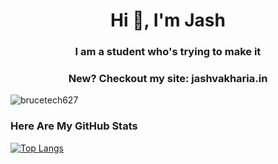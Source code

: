 <h1 align="center">Hi 👋, I'm Jash</h1>
<h3 align="center">I am a student who's trying to make it</h3>
<h3 align="center">New? Checkout my site: jashvakharia.in</h3>

<p align="left"> <img src="https://komarev.com/ghpvc/?username=brucetech627&label=Profile%20views&color=0e75b6&style=flat" alt="brucetech627" /> </p>




</p>


### Here Are My GitHub Stats



[![Top Langs](https://github-readme-stats.vercel.app/api/top-langs/?username=jashvakharia&layout=compact&theme=blueberry)](https://github.com/jash69/github-readme-stats)

